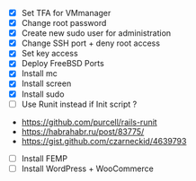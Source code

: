 - [x] Set TFA for VMmanager 
- [x] Change root password 
- [x] Create new sudo user for administration
- [x] Change SSH port + deny root access
- [x] Set key access 
- [x] Deploy FreeBSD Ports
- [x] Install mc
- [x] Install screen
- [x] Install sudo
- [ ] Use Runit instead if Init script ?
+ https://github.com/purcell/rails-runit
+ https://habrahabr.ru/post/83775/ 
+ https://gist.github.com/czarneckid/4639793
- [ ] Install FEMP
- [ ] Install WordPress + WooCommerce
